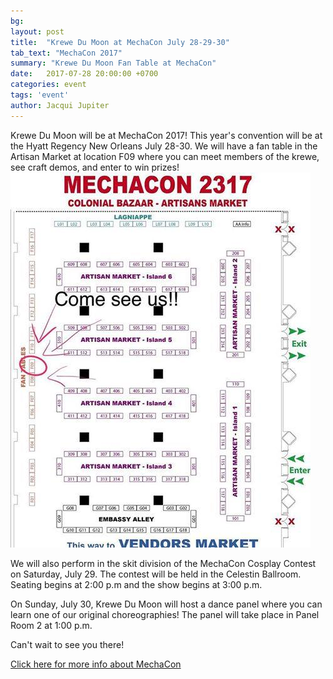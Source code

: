 ```yaml
---
bg:
layout: post
title:  "Krewe Du Moon at MechaCon July 28-29-30"
tab_text: "MechaCon 2017"
summary: "Krewe Du Moon Fan Table at MechaCon"
date:   2017-07-28 20:00:00 +0700
categories: event
tags: 'event'
author: Jacqui Jupiter
---
```



Krewe Du Moon will be at MechaCon 2017! This year's convention will be at the Hyatt Regency New Orleans July 28-30. We will have a fan table in the Artisan Market at location F09 where you can meet members of the krewe, see craft demos, and enter to win prizes!
![Map location of Krewe Du Moon table in Artisan Alley](/assets/images/kdm_table_mechacon.jpg)

We will also perform in the skit division of the MechaCon Cosplay Contest on Saturday, July 29. The contest will be held in the Celestin Ballroom. Seating begins at 2:00 p.m and the show begins at 3:00 p.m.

On Sunday, July 30, Krewe Du Moon will host a dance panel where you can learn one of our original choreographies! The panel will take place in Panel Room 2 at 1:00 p.m.

Can't wait to see you there!

<a href="http://www.mechacon.com" target="_blank">Click here for more info about MechaCon</a>
